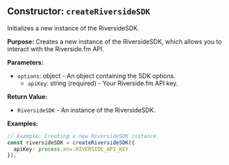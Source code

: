 ## Constructor: `createRiversideSDK`

Initializes a new instance of the RiversideSDK.

**Purpose:**
Creates a new instance of the RiversideSDK, which allows you to interact with the Riverside.fm API.

**Parameters:**

- `options`: object - An object containing the SDK options.
  - `apiKey`: string (required) - Your Riverside.fm API key.

**Return Value:**

- `RiversideSDK` - An instance of the RiversideSDK.

**Examples:**

```typescript
// Example: Creating a new RiversideSDK instance
const riversideSDK = createRiversideSDK({
  apiKey: process.env.RIVERSIDE_API_KEY
});
```